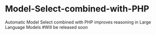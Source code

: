 # Model-Select-combined-with-PHP
Automatic Model Select combined with PHP improves reasoning in Large Language Models
#Will be released soon
